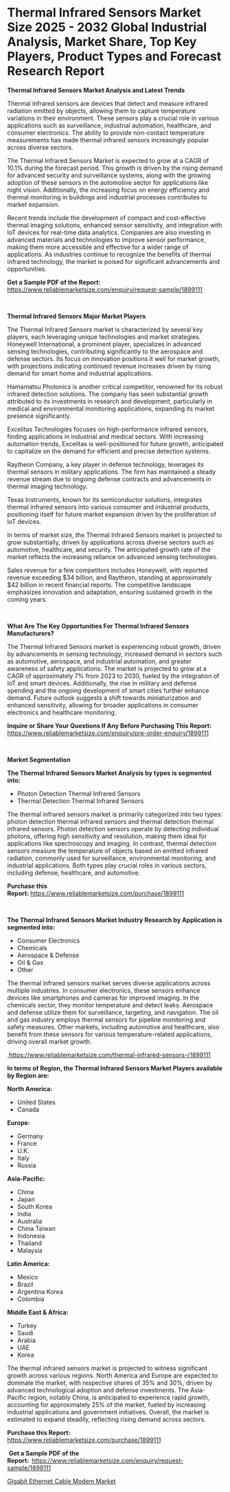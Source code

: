<p><h1>Thermal Infrared Sensors Market Size 2025 - 2032 Global Industrial Analysis, Market Share, Top Key Players, Product Types and Forecast Research Report</h1></p><p><strong>Thermal Infrared Sensors Market Analysis and Latest Trends</strong></p>
<p><p>Thermal infrared sensors are devices that detect and measure infrared radiation emitted by objects, allowing them to capture temperature variations in their environment. These sensors play a crucial role in various applications such as surveillance, industrial automation, healthcare, and consumer electronics. The ability to provide non-contact temperature measurements has made thermal infrared sensors increasingly popular across diverse sectors.</p><p>The Thermal Infrared Sensors Market is expected to grow at a CAGR of 10.1% during the forecast period. This growth is driven by the rising demand for advanced security and surveillance systems, along with the growing adoption of these sensors in the automotive sector for applications like night vision. Additionally, the increasing focus on energy efficiency and thermal monitoring in buildings and industrial processes contributes to market expansion.</p><p>Recent trends include the development of compact and cost-effective thermal imaging solutions, enhanced sensor sensitivity, and integration with IoT devices for real-time data analytics. Companies are also investing in advanced materials and technologies to improve sensor performance, making them more accessible and effective for a wider range of applications. As industries continue to recognize the benefits of thermal infrared technology, the market is poised for significant advancements and opportunities.</p></p>
<p><strong>Get a Sample PDF of the Report:&nbsp;</strong> <a href="https://www.reliablemarketsize.com/enquiry/request-sample/1899111?utm_campaign=2948&utm_medium=2&utm_source=Github&utm_content=ia&utm_term=06042025&utm_id=thermal-infrared-sensors">https://www.reliablemarketsize.com/enquiry/request-sample/1899111</a></p>
<p>&nbsp;</p>
<p><strong>Thermal Infrared Sensors Major Market Players</strong></p>
<p><p>The Thermal Infrared Sensors market is characterized by several key players, each leveraging unique technologies and market strategies. Honeywell International, a prominent player, specializes in advanced sensing technologies, contributing significantly to the aerospace and defense sectors. Its focus on innovation positions it well for market growth, with projections indicating continued revenue increases driven by rising demand for smart home and industrial applications.</p><p>Hamamatsu Photonics is another critical competitor, renowned for its robust infrared detection solutions. The company has seen substantial growth attributed to its investments in research and development, particularly in medical and environmental monitoring applications, expanding its market presence significantly.</p><p>Excelitas Technologies focuses on high-performance infrared sensors, finding applications in industrial and medical sectors. With increasing automation trends, Excelitas is well-positioned for future growth, anticipated to capitalize on the demand for efficient and precise detection systems.</p><p>Raytheon Company, a key player in defense technology, leverages its thermal sensors in military applications. The firm has maintained a steady revenue stream due to ongoing defense contracts and advancements in thermal imaging technology.</p><p>Texas Instruments, known for its semiconductor solutions, integrates thermal infrared sensors into various consumer and industrial products, positioning itself for future market expansion driven by the proliferation of IoT devices.</p><p>In terms of market size, the Thermal Infrared Sensors market is projected to grow substantially, driven by applications across diverse sectors such as automotive, healthcare, and security. The anticipated growth rate of the market reflects the increasing reliance on advanced sensing technologies.</p><p>Sales revenue for a few competitors includes Honeywell, with reported revenue exceeding $34 billion, and Raytheon, standing at approximately $42 billion in recent financial reports. The competitive landscape emphasizes innovation and adaptation, ensuring sustained growth in the coming years.</p></p>
<p>&nbsp;</p>
<p><strong>What Are The Key Opportunities For Thermal Infrared Sensors Manufacturers?</strong></p>
<p><p>The Thermal Infrared Sensors market is experiencing robust growth, driven by advancements in sensing technology, increased demand in sectors such as automotive, aerospace, and industrial automation, and greater awareness of safety applications. The market is projected to grow at a CAGR of approximately 7% from 2023 to 2030, fueled by the integration of IoT and smart devices. Additionally, the rise in military and defense spending and the ongoing development of smart cities further enhance demand. Future outlook suggests a shift towards miniaturization and enhanced sensitivity, allowing for broader applications in consumer electronics and healthcare monitoring.</p></p>
<p><strong>Inquire or Share Your Questions If Any Before Purchasing This Report:</strong> <a href="https://www.reliablemarketsize.com/enquiry/pre-order-enquiry/1899111?utm_campaign=2948&utm_medium=2&utm_source=Github&utm_content=ia&utm_term=06042025&utm_id=thermal-infrared-sensors">https://www.reliablemarketsize.com/enquiry/pre-order-enquiry/1899111</a></p>
<p>&nbsp;</p>
<p><strong>Market Segmentation</strong></p>
<p><strong>The Thermal Infrared Sensors Market Analysis by types is segmented into:</strong></p>
<p><ul><li>Photon Detection Thermal Infrared Sensors</li><li>Thermal Detection Thermal Infrared Sensors</li></ul></p>
<p><p>The thermal infrared sensors market is primarily categorized into two types: photon detection thermal infrared sensors and thermal detection thermal infrared sensors. Photon detection sensors operate by detecting individual photons, offering high sensitivity and resolution, making them ideal for applications like spectroscopy and imaging. In contrast, thermal detection sensors measure the temperature of objects based on emitted infrared radiation, commonly used for surveillance, environmental monitoring, and industrial applications. Both types play crucial roles in various sectors, including defense, healthcare, and automotive.</p></p>
<p><strong>Purchase this Report:&nbsp;</strong><a href="https://www.reliablemarketsize.com/purchase/1899111?utm_campaign=2948&utm_medium=2&utm_source=Github&utm_content=ia&utm_term=06042025&utm_id=thermal-infrared-sensors">https://www.reliablemarketsize.com/purchase/1899111</a></p>
<p>&nbsp;</p>
<p><strong>The Thermal Infrared Sensors Market Industry Research by Application is segmented into:</strong></p>
<p><ul><li>Consumer Electronics</li><li>Chemicals</li><li>Aerospace & Defense</li><li>Oil & Gas</li><li>Other</li></ul></p>
<p><p>The thermal infrared sensors market serves diverse applications across multiple industries. In consumer electronics, these sensors enhance devices like smartphones and cameras for improved imaging. In the chemicals sector, they monitor temperature and detect leaks. Aerospace and defense utilize them for surveillance, targeting, and navigation. The oil and gas industry employs thermal sensors for pipeline monitoring and safety measures. Other markets, including automotive and healthcare, also benefit from these sensors for various temperature-related applications, driving overall market growth.</p></p>
<p><a href="https://www.reliablemarketsize.com/thermal-infrared-sensors-r1899111?utm_campaign=2948&utm_medium=2&utm_source=Github&utm_content=ia&utm_term=06042025&utm_id=thermal-infrared-sensors">&nbsp;https://www.reliablemarketsize.com/thermal-infrared-sensors-r1899111</a></p>
<p><strong>In terms of Region, the Thermal Infrared Sensors Market Players available by Region are:</strong></p>
<p>
    <p> <strong> North America: </strong>
        <ul>
            <li>United States</li>
            <li>Canada</li>
        </ul>
        </p> 
    <p> <strong> Europe: </strong>
        <ul>
            <li>Germany</li>
            <li>France</li>
            <li>U.K.</li>
            <li>Italy</li>
            <li>Russia</li>
        </ul>
        </p> 
    <p> <strong> Asia-Pacific: </strong>
        <ul>
            <li>China</li>
            <li>Japan</li>
            <li>South Korea</li>
            <li>India</li>
            <li>Australia</li>
            <li>China Taiwan</li>
            <li>Indonesia</li>
            <li>Thailand</li>
            <li>Malaysia</li>
        </ul>
        </p> 
    <p> <strong> Latin America: </strong>
        <ul>
            <li>Mexico</li>
            <li>Brazil</li>
            <li>Argentina Korea</li>
            <li>Colombia</li>
        </ul>
        </p> 
    <p> <strong> Middle East & Africa: </strong>
        <ul>
            <li>Turkey</li>
            <li>Saudi</li>
            <li>Arabia</li>
            <li>UAE</li>
            <li>Korea</li>
        </ul>
    </p>
    </p>
<p><p>The thermal infrared sensors market is projected to witness significant growth across various regions. North America and Europe are expected to dominate the market, with respective shares of 35% and 30%, driven by advanced technological adoption and defense investments. The Asia-Pacific region, notably China, is anticipated to experience rapid growth, accounting for approximately 25% of the market, fueled by increasing industrial applications and government initiatives. Overall, the market is estimated to expand steadily, reflecting rising demand across sectors.</p></p>
<p><strong>Purchase this Report: </strong><a href="https://www.reliablemarketsize.com/purchase/1899111?utm_campaign=2948&utm_medium=2&utm_source=Github&utm_content=ia&utm_term=06042025&utm_id=thermal-infrared-sensors">https://www.reliablemarketsize.com/purchase/1899111</a></p>
<p>&nbsp;<strong>Get a Sample PDF of the Report:&nbsp;&nbsp;</strong><a href="https://www.reliablemarketsize.com/enquiry/request-sample/1899111?utm_campaign=2948&utm_medium=2&utm_source=Github&utm_content=ia&utm_term=06042025&utm_id=thermal-infrared-sensors">https://www.reliablemarketsize.com/enquiry/request-sample/1899111</a></p>
<p><strong></strong></p>
<p><p><a href="https://github.com/penecorodz74/Market-Research-Report-List-1/blob/main/gigabit-ethernet-cable-modem-market.md?utm_campaign=2948&utm_medium=2&utm_source=Github&utm_content=ia&utm_term=06042025&utm_id=thermal-infrared-sensors">Gigabit Ethernet Cable Modem Market</a></p></p>